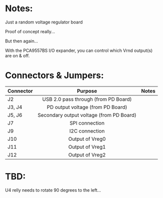 # Notes:
Just a random voltage regulator board

Proof of concept really...

But then again...

With the PCA9557BS I/O expander, you can control which Vrnd output(s) are on & off.

# Connectors & Jumpers:

| Connector | Purpose                                             | Notes                         |
| --------- |:---------------------------------------------------:| ------------------------------|
| J2        | USB 2.0 pass through (from PD Board)                |                               |
| J3, J4    | PD output voltage (from PD Board)                   |                               |
| J5, J6    | Secondary output voltage (from PD Board)            |                               |
| J7        | SPI connection                                      |                               |
| J9        | I2C connection                                      |                               |
| J10       | Output of Vreg0                                     |                               |
| J11       | Output of Vreg1                                     |                               |
| J12       | Output of Vreg2                                     |                               |

# TBD:

U4 relly needs to rotate 90 degrees to the left...
